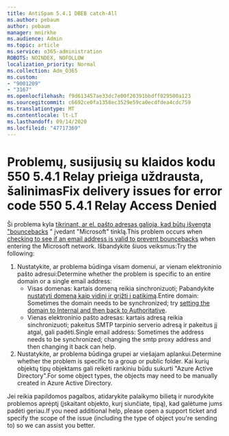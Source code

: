```yaml
---
title: AntiSpam 5.4.1 DBEB catch-All
ms.author: pebaum
author: pebaum
manager: mnirkhe
ms.audience: Admin
ms.topic: article
ms.service: o365-administration
ROBOTS: NOINDEX, NOFOLLOW
localization_priority: Normal
ms.collection: Adm_O365
ms.custom:
- "9001209"
- "3167"
ms.openlocfilehash: f9d613457ae33dc7e00f20391bbdff029500a123
ms.sourcegitcommit: c6692ce0fa1358ec3529e59ca0ecdfdea4cdc759
ms.translationtype: MT
ms.contentlocale: lt-LT
ms.lasthandoff: 09/14/2020
ms.locfileid: "47717369"
---
```

# <a name="fix-delivery-issues-for-error-code-550-541-relay-access-denied"></a><span data-ttu-id="5553d-102">Problemų, susijusių su klaidos kodu 550 5.4.1 Relay prieiga uždrausta, šalinimas</span><span class="sxs-lookup"><span data-stu-id="5553d-102">Fix delivery issues for error code 550 5.4.1 Relay Access Denied</span></span>

<span data-ttu-id="5553d-103">Ši problema kyla [tikrinant, ar el. pašto adresas galioja, kad būtų išvengta "bouncebacks](https://docs.microsoft.com/exchange/mail-flow-best-practices/use-directory-based-edge-blocking) " įvedant "Microsoft" tinklą.</span><span class="sxs-lookup"><span data-stu-id="5553d-103">This problem occurs when [checking to see if an email address is valid to prevent bouncebacks](https://docs.microsoft.com/exchange/mail-flow-best-practices/use-directory-based-edge-blocking) when entering the Microsoft network.</span></span> <span data-ttu-id="5553d-104">Išbandykite šiuos veiksmus:</span><span class="sxs-lookup"><span data-stu-id="5553d-104">Try the following:</span></span>

1. <span data-ttu-id="5553d-105">Nustatykite, ar problema būdinga visam domenui, ar vienam elektroninio pašto adresui:</span><span class="sxs-lookup"><span data-stu-id="5553d-105">Determine whether the problem is specific to an entire domain or a single email address:</span></span>
    - <span data-ttu-id="5553d-106">Visas domenas: kartais domeną reikia sinchronizuoti; Pabandykite [nustatyti domeną kaip vidinį ir grįžti į patikimą](https://docs.microsoft.com/exchange/mail-flow-best-practices/manage-accepted-domains/manage-accepted-domains).</span><span class="sxs-lookup"><span data-stu-id="5553d-106">Entire domain: Sometimes the domain needs to be synchronized; try [setting the domain to Internal and then back to Authoritative](https://docs.microsoft.com/exchange/mail-flow-best-practices/manage-accepted-domains/manage-accepted-domains).</span></span>
    - <span data-ttu-id="5553d-107">Vienas elektroninio pašto adresas: kartais adresą reikia sinchronizuoti; pakeitus SMTP tarpinio serverio adresą ir pakeitus jį atgal, gali padėti.</span><span class="sxs-lookup"><span data-stu-id="5553d-107">Single email address: Sometimes the address needs to be synchronized; changing the smtp proxy address and then changing it back can help.</span></span>
2. <span data-ttu-id="5553d-108">Nustatykite, ar problema būdinga grupei ar viešajam aplankui.</span><span class="sxs-lookup"><span data-stu-id="5553d-108">Determine whether the problem is specific to a group or public folder.</span></span> <span data-ttu-id="5553d-109">Kai kurių objektų tipų objektams gali reikėti rankiniu būdu sukurti "Azure Active Directory".</span><span class="sxs-lookup"><span data-stu-id="5553d-109">For some object types, the objects may need to be manually created in Azure Active Directory.</span></span>

<span data-ttu-id="5553d-110">Jei reikia papildomos pagalbos, atidarykite palaikymo bilietą ir nurodykite problemos aprėptį (įskaitant objekto, kurį siunčiate, tipą), kad galėtume jums padėti geriau.</span><span class="sxs-lookup"><span data-stu-id="5553d-110">If you need additional help, please open a support ticket and specify the scope of the issue (including the type of object you're sending to) so we can assist you better.</span></span>